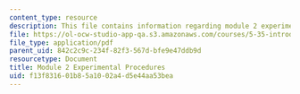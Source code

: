 ```yaml
---
content_type: resource
description: This file contains information regarding module 2 experimental procedures.
file: https://ol-ocw-studio-app-qa.s3.amazonaws.com/courses/5-35-introduction-to-experimental-chemistry-fall-2012/f13f831601b85a1002a4d5e44aa53bea_MIT5_35F12_Module2Experime.pdf
file_type: application/pdf
parent_uid: 842c2c9c-234f-82f3-567d-bfe9e47ddb9d
resourcetype: Document
title: Module 2 Experimental Procedures
uid: f13f8316-01b8-5a10-02a4-d5e44aa53bea
---
```

